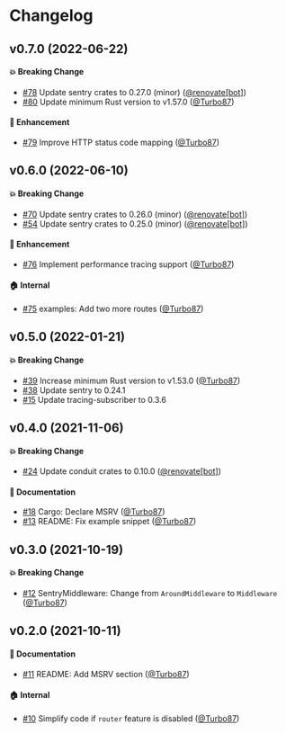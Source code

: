 # Changelog

## v0.7.0 (2022-06-22)

#### :boom: Breaking Change
* [#78](https://github.com/Turbo87/sentry-conduit/pull/78) Update sentry crates to 0.27.0 (minor) ([@renovate[bot]](https://github.com/apps/renovate))
* [#80](https://github.com/Turbo87/sentry-conduit/pull/80) Update minimum Rust version to v1.57.0 ([@Turbo87](https://github.com/Turbo87))

#### :rocket: Enhancement
* [#79](https://github.com/Turbo87/sentry-conduit/pull/79) Improve HTTP status code mapping ([@Turbo87](https://github.com/Turbo87))


## v0.6.0 (2022-06-10)

#### :boom: Breaking Change
* [#70](https://github.com/Turbo87/sentry-conduit/pull/70) Update sentry crates to 0.26.0 (minor) ([@renovate[bot]](https://github.com/apps/renovate))
* [#54](https://github.com/Turbo87/sentry-conduit/pull/54) Update sentry crates to 0.25.0 (minor) ([@renovate[bot]](https://github.com/apps/renovate))

#### :rocket: Enhancement
* [#76](https://github.com/Turbo87/sentry-conduit/pull/76) Implement performance tracing support ([@Turbo87](https://github.com/Turbo87))

#### :house: Internal
* [#75](https://github.com/Turbo87/sentry-conduit/pull/75) examples: Add two more routes ([@Turbo87](https://github.com/Turbo87))


## v0.5.0 (2022-01-21)

#### :boom: Breaking Change
* [#39](https://github.com/Turbo87/sentry-conduit/pull/39) Increase minimum Rust version to v1.53.0 ([@Turbo87](https://github.com/Turbo87))
* [#38](https://github.com/Turbo87/sentry-conduit/pull/38) Update sentry to 0.24.1
* [#15](https://github.com/Turbo87/sentry-conduit/pull/15) Update tracing-subscriber to 0.3.6


## v0.4.0 (2021-11-06)

#### :boom: Breaking Change
* [#24](https://github.com/Turbo87/sentry-conduit/pull/24) Update conduit crates to 0.10.0 ([@renovate[bot]](https://github.com/apps/renovate))

#### :memo: Documentation
* [#18](https://github.com/Turbo87/sentry-conduit/pull/18) Cargo: Declare MSRV ([@Turbo87](https://github.com/Turbo87))
* [#13](https://github.com/Turbo87/sentry-conduit/pull/13) README: Fix example snippet ([@Turbo87](https://github.com/Turbo87))


## v0.3.0 (2021-10-19)

#### :boom: Breaking Change
* [#12](https://github.com/Turbo87/sentry-conduit/pull/12) SentryMiddleware: Change from `AroundMiddleware` to `Middleware` ([@Turbo87](https://github.com/Turbo87))


## v0.2.0 (2021-10-11)

#### :memo: Documentation
* [#11](https://github.com/Turbo87/sentry-conduit/pull/11) README: Add MSRV section ([@Turbo87](https://github.com/Turbo87))

#### :house: Internal
* [#10](https://github.com/Turbo87/sentry-conduit/pull/10) Simplify code if `router` feature is disabled ([@Turbo87](https://github.com/Turbo87))
